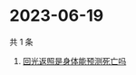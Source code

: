 # 2023-06-19

共 1 条

<!-- BEGIN ZHIHUSEARCH -->
<!-- 最后更新时间 Mon Jun 19 2023 01:09:42 GMT+0800 (China Standard Time) -->
1. [回光返照是身体能预测死亡吗](https://www.zhihu.com/search?q=回光返照是身体能预测死亡吗)
<!-- END ZHIHUSEARCH -->
